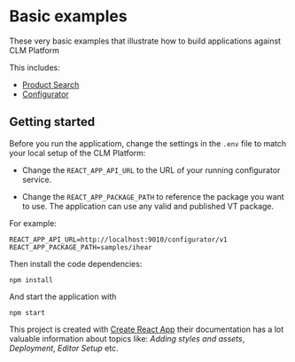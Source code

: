 # Basic examples

These very basic examples that illustrate how to build applications against CLM Platform

This includes:

- [Product Search](docs/PRODUCT_SEARCH.md)
- [Configurator](docs/CONFIGURATOR.md)

## Getting started

Before you run the applicatiom, change the settings in the `.env` file to match your local setup of the CLM Platform:

- Change the `REACT_APP_API_URL` to the URL of your running configurator service.

- Change the `REACT_APP_PACKAGE_PATH` to reference the package you want to use. The application can use any valid and published VT package.

For example:

```
REACT_APP_API_URL=http://localhost:9010/configurator/v1
REACT_APP_PACKAGE_PATH=samples/ihear
```

Then install the code dependencies:

```
npm install
```

And start the application with

```
npm start
```

This project is created with [Create React App](https://facebook.github.io/create-react-app/) their documentation has a lot valuable information about topics like: _Adding styles and assets_, _Deployment_, _Editor Setup_ etc.
